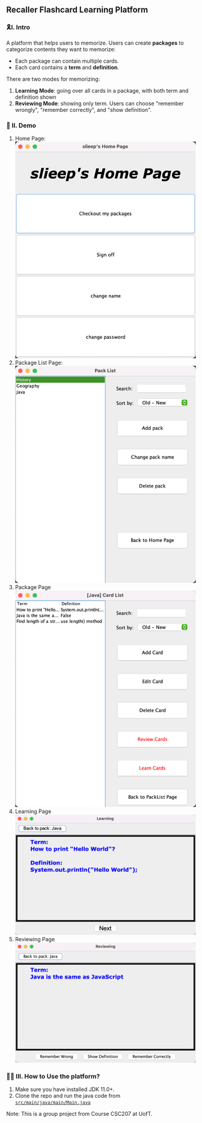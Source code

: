 ## Recaller Flashcard Learning Platform

### 🎗I. Intro
A platform that helps users to memorize. 
Users can create **packages** to categorize contents they want to memorize:
- Each package can contain multiple cards.
- Each card contains a **term** and **definition**.

There are two modes for memorizing:
1. **Learning Mode**: going over all cards in a package, with both term and definition shown
2. **Reviewing Mode**: showing only term. Users can choose "remember wrongly", "remember correctly", and "show definition".

### 🥳 II. Demo
1. Home Page:
![Image is broken](demo-pic/HomePage.png)
2. Package List Page:
![Image is broken](demo-pic/Packages.png)
3. Package Page
![Image is broken](demo-pic/Package.png)
4. Learning Page
![Image is broken](demo-pic/Learning.png)
5. Reviewing Page
![Image is broken](demo-pic/Review.png)


### 🙋🏼‍ III. How to Use the platform?
1. Make sure you have installed JDK 11.0+.
2. Clone the repo and run the java code from [`src/main/java/main/Main.java`](src/main/java/main/Main.java)

Note: This is a group project from Course CSC207 at UofT. 

